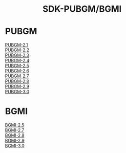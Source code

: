 <h1 align="center">SDK-PUBGM/BGMI</h1>

# PUBGM

[PUBGM-2.1](https://github.com/FiZZ-Op/SDK-PUBG/tree/2.1) <br />
[PUBGM-2.2](https://github.com/FiZZ-Op/SDK-PUBG/tree/2.2) <br />
[PUBGM-2.3](https://github.com/FiZZ-Op/SDK-PUBG/tree/2.3) <br />
[PUBGM-2.4](https://github.com/FiZZ-Op/SDK-PUBG/tree/2.4) <br />
[PUBGM-2.5](https://github.com/FiZZ-Op/SDK-PUBG/tree/2.5-GLOBAL-VNG-TW-KR) <br />
[PUBGM-2.6](https://github.com/FiZZ-Op/SDK-PUBG/tree/2.6-GLOBAL-VNG-TW-KR) <br />
[PUBGM-2.7](https://github.com/FiZZ-Op/SDK-PUBGM-BGMI/tree/2.7-PUBGM) <br />
[PUBGM-2.8](https://github.com/FiZZ-Op/SDK-PUBGM-BGMI/tree/2.8-PUBGM) <br />
[PUBGM-2.9](https://github.com/FiZZ-Op/SDK-PUBGM-BGMI/tree/2.9-PUBGM) <br />
[PUBGM-3.0](https://github.com/FiZZ-Op/SDK-PUBGM-BGMI/tree/3.0-PUBGM) <br />


# BGMI

[BGMI-2.5](https://github.com/FiZZ-Op/SDK-PUBG/tree/2.5-BGMI) <br />
[BGMI-2.7](https://github.com/FiZZ-Op/SDK-PUBGM-BGMI/tree/BGMI-2.7) <br />
[BGMI-2.8](https://github.com/FiZZ-Op/SDK-PUBGM-BGMI/tree/BGMI-2.8) <br />
[BGMI-2.9](https://github.com/FiZZ-Op/SDK-PUBGM-BGMI/tree/BGMI-2.9) <br />
[BGMI-3.0](https://github.com/FiZZ-Op/SDK-PUBGM-BGMI/tree/BGMI-3.0) <br />
